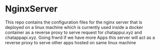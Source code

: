 # NginxServer
This repo contains the configuration files for the nginx server that is deployed on a linux machine which is currently used inside a docker container as a reverse proxy to serve request for chatappui.xyz and chatappapi.xyz. Going frwrd if we have more Apps this server will act as a reverse proxy to serve other apps hosted on same linux machine
